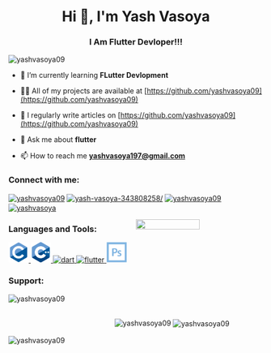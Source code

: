 <h1 align="center">Hi 👋, I'm Yash Vasoya</h1>
<h3 align="center">I Am Flutter Devloper!!!</h3>

<p align="left"> <img src="https://komarev.com/ghpvc/?username=yashvasoya09&label=Profile%20views&color=0e75b6&style=flat" alt="yashvasoya09" /> </p>

- 🌱 I’m currently learning **FLutter Devlopment**

- 👨‍💻 All of my projects are available at [https://github.com/yashvasoya09](https://github.com/yashvasoya09)

- 📝 I regularly write articles on [https://github.com/yashvasoya09](https://github.com/yashvasoya09)

- 💬 Ask me about **flutter**

- 📫 How to reach me **yashvasoya197@gmail.com**

<h3 align="left">Connect with me:</h3>
<p align="left">
<a href="https://twitter.com/yashvasoya09" target="blank"><img align="center" src="https://raw.githubusercontent.com/rahuldkjain/github-profile-readme-generator/master/src/images/icons/Social/twitter.svg" alt="yashvasoya09" height="30" width="40" /></a>
<a href="https://linkedin.com/in/yash-vasoya-343808258/" target="blank"><img align="center" src="https://raw.githubusercontent.com/rahuldkjain/github-profile-readme-generator/master/src/images/icons/Social/linked-in-alt.svg" alt="yash-vasoya-343808258/" height="30" width="40" /></a>
<a href="https://instagram.com/yashvasoya09" target="blank"><img align="center" src="https://raw.githubusercontent.com/rahuldkjain/github-profile-readme-generator/master/src/images/icons/Social/instagram.svg" alt="yashvasoya09" height="30" width="40" /></a>
<a href="https://www.youtube.com/c/yashvasoya" target="blank"><img align="center" src="https://raw.githubusercontent.com/rahuldkjain/github-profile-readme-generator/master/src/images/icons/Social/youtube.svg" alt="yashvasoya" height="30" width="40" /></a>
</p>

<p>
<img align="right" src = "https://camo.githubusercontent.com/5ddf73ad3a205111cf8c686f687fc216c2946a75005718c8da5b837ad9de78c9/68747470733a2f2f7468756d62732e6766796361742e636f6d2f4576696c4e657874446576696c666973682d736d616c6c2e676966" height="50%"width="50%">
</p>

<h3 align="left">Languages and Tools:</h3>
<p align="left"> <a href="https://www.cprogramming.com/" target="_blank" rel="noreferrer"> <img src="https://raw.githubusercontent.com/devicons/devicon/master/icons/c/c-original.svg" alt="c" width="40" height="40"/> </a> <a href="https://www.w3schools.com/cpp/" target="_blank" rel="noreferrer"> <img src="https://raw.githubusercontent.com/devicons/devicon/master/icons/cplusplus/cplusplus-original.svg" alt="cplusplus" width="40" height="40"/> </a> <a href="https://dart.dev" target="_blank" rel="noreferrer"> <img src="https://www.vectorlogo.zone/logos/dartlang/dartlang-icon.svg" alt="dart" width="40" height="40"/> </a> <a href="https://flutter.dev" target="_blank" rel="noreferrer"> <img src="https://www.vectorlogo.zone/logos/flutterio/flutterio-icon.svg" alt="flutter" width="40" height="40"/> </a> <a href="https://www.photoshop.com/en" target="_blank" rel="noreferrer"> <img src="https://raw.githubusercontent.com/devicons/devicon/master/icons/photoshop/photoshop-line.svg" alt="photoshop" width="40" height="40"/> </a> </p>

<h3 align="left">Support:</h3>
<p><a href="https://www.buymeacoffee.com/yashvasoya09"> <img align="left" src="https://cdn.buymeacoffee.com/buttons/v2/default-yellow.png" height="50" width="210" alt="yashvasoya09" /></a></p><br><br>

<p><img align="left" src="https://github-readme-stats.vercel.app/api/top-langs?username=yashvasoya09&show_icons=true&locale=en&layout=compact" alt="yashvasoya09" /></p>

<p>&nbsp;<img align="center" src="https://github-readme-stats.vercel.app/api?username=yashvasoya09&show_icons=true&locale=en" alt="yashvasoya09" /></p>

<p><img align="center" src="https://github-readme-streak-stats.herokuapp.com/?user=yashvasoya09&" alt="yashvasoya09" /></p>
